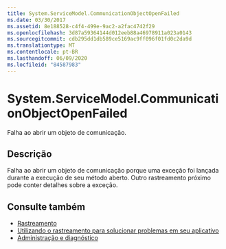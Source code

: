 ```yaml
---
title: System.ServiceModel.CommunicationObjectOpenFailed
ms.date: 03/30/2017
ms.assetid: 8e188528-c4f4-499e-9ac2-a2fac4742f29
ms.openlocfilehash: 3d87a59364144d012eeb88a46978911a023a0143
ms.sourcegitcommit: cdb295dd1db589ce5169ac9ff096f01fd0c2da9d
ms.translationtype: MT
ms.contentlocale: pt-BR
ms.lasthandoff: 06/09/2020
ms.locfileid: "84587983"
---
```

# <a name="systemservicemodelcommunicationobjectopenfailed"></a>System.ServiceModel.CommunicationObjectOpenFailed
Falha ao abrir um objeto de comunicação.  
  
## <a name="description"></a>Descrição  
 Falha ao abrir um objeto de comunicação porque uma exceção foi lançada durante a execução de seu método aberto. Outro rastreamento próximo pode conter detalhes sobre a exceção.  
  
## <a name="see-also"></a>Consulte também

- [Rastreamento](index.md)
- [Utilizando o rastreamento para solucionar problemas em seu aplicativo](using-tracing-to-troubleshoot-your-application.md)
- [Administração e diagnóstico](../index.md)
